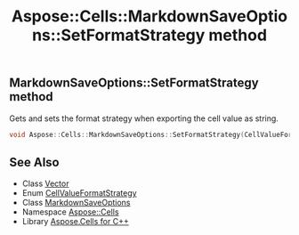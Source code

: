 ﻿---
title: Aspose::Cells::MarkdownSaveOptions::SetFormatStrategy method
linktitle: SetFormatStrategy
second_title: Aspose.Cells for C++ API Reference
description: 'Aspose::Cells::MarkdownSaveOptions::SetFormatStrategy method. Gets and sets the format strategy when exporting the cell value as string in C++.'
type: docs
weight: 900
url: /cpp/aspose.cells/markdownsaveoptions/setformatstrategy/
---
## MarkdownSaveOptions::SetFormatStrategy method


Gets and sets the format strategy when exporting the cell value as string.

```cpp
void Aspose::Cells::MarkdownSaveOptions::SetFormatStrategy(CellValueFormatStrategy value)
```

## See Also

* Class [Vector](../../vector/)
* Enum [CellValueFormatStrategy](../../cellvalueformatstrategy/)
* Class [MarkdownSaveOptions](../)
* Namespace [Aspose::Cells](../../)
* Library [Aspose.Cells for C++](../../../)
